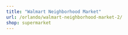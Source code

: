 ```yaml
---
title: "Walmart Neighborhood Market"
url: /orlando/walmart-neighborhood-market-2/
shop: supermarket
---
```

